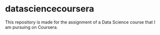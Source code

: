 # datasciencecoursera
This repository is made for the assignment of a Data Science course that I am pursuing on Coursera.

